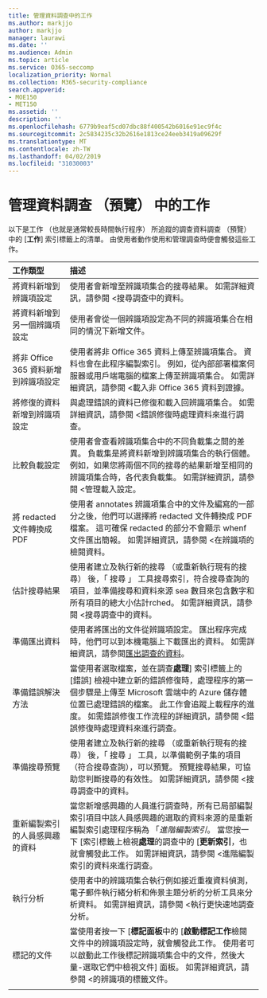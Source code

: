 ```yaml
---
title: 管理資料調查中的工作
ms.author: markjjo
author: markjjo
manager: laurawi
ms.date: ''
ms.audience: Admin
ms.topic: article
ms.service: O365-seccomp
localization_priority: Normal
ms.collection: M365-security-compliance
search.appverid:
- MOE150
- MET150
ms.assetid: ''
description: ''
ms.openlocfilehash: 6779b9eaf5cd07dbc88f400542b6016e91ec9f4c
ms.sourcegitcommit: 2c5834235c32b2616e1813ce24eeb3419a09629f
ms.translationtype: MT
ms.contentlocale: zh-TW
ms.lasthandoff: 04/02/2019
ms.locfileid: "31030003"
---
```

# <a name="manage-jobs-in-data-investigations-preview"></a>管理資料調查 （預覽） 中的工作

以下是工作 （也就是通常較長時間執行程序） 所追蹤的調查資料調查 （預覽） 中的 [**工作**] 索引標籤上的清單。 由使用者動作使用和管理調查時便會觸發這些工作。

| 工作類型            | 描述     |
| :----------------- | :----------     |
|將資料新增到辨識項設定 | 使用者會新增至辨識項集合的搜尋結果。  如需詳細資訊，請參閱 <<c0>搜尋調查中的資料。 |
|將資料新增到另一個辨識項設定 | 使用者會從一個辨識項設定為不同的辨識項集合在相同的情況下新增文件。|
|將非 Office 365 資料新增到辨識項設定 | 使用者將非 Office 365 資料上傳至辨識項集合。 資料也會在此程序編製索引。 例如，從內部部署檔案伺服器或用戶端電腦的檔案上傳至辨識項集合。 如需詳細資訊，請參閱 <<c0>載入非 Office 365 資料到證據。| 
|將修復的資料新增到辨識項設定 | 與處理錯誤的資料已修復和載入回辨識項集合。 如需詳細資訊，請參閱 <<c0>錯誤修復時處理資料來進行調查。 | 
|比較負載設定 | 使用者會查看辨識項集合中的不同負載集之間的差異。 負載集是將資料新增到辨識項集合的執行個體。 例如，如果您將兩個不同的搜尋的結果新增至相同的辨識項集合時，各代表負載集。 如需詳細資訊，請參閱 <<c0>管理載入設定。 |
|將 redacted 文件轉換成 PDF|使用者 annotates 辨識項集合中的文件及編寫的一部分之後，他們可以選擇將 redacted 文件轉換成 PDF 檔案。 這可確保 redacted 的部分不會顯示 whenf 文件匯出簡報。 如需詳細資訊，請參閱 <<c0>在辨識項的檢閱資料。 |
|估計搜尋結果 | 使用者建立及執行新的搜尋 （或重新執行現有的搜尋） 後，「 搜尋 」 工具搜尋索引，符合搜尋查詢的項目，並準備搜尋和資料來源 sea 數目來包含數字和所有項目的總大小估計rched。  如需詳細資訊，請參閱 <<c0>搜尋調查中的資料。 | 
|準備匯出資料 | 使用者將匯出的文件從辨識項設定。 匯出程序完成時，他們可以到本機電腦上下載匯出的資料。 如需詳細資訊，請參閱[匯出調查的資料](export-data.md)。 | 
|準備錯誤解決方法 |當使用者選取檔案，並在調查**處理**] 索引標籤上的 [錯誤] 檢視中建立新的錯誤修復時，處理程序的第一個步驟是上傳至 Microsoft 雲端中的 Azure 儲存體位置已處理錯誤的檔案。 此工作會追蹤上載程序的進度。 如需錯誤修復工作流程的詳細資訊，請參閱 <<c0>錯誤修復時處理資料來進行調查。| 
|準備搜尋預覽 | 使用者建立及執行新的搜尋 （或重新執行現有的搜尋） 後，「 搜尋 」 工具，以準備範例子集的項目 （符合搜尋查詢），可以預覽。 預覽搜尋結果，可協助您判斷搜尋的有效性。  如需詳細資訊，請參閱 <<c0>搜尋調查中的資料。 | 
|重新編製索引的人員感興趣的資料 | 當您新增感興趣的人員進行調查時，所有已局部編製索引項目中該人員感興趣的選取的資料來源的是重新編製索引處理程序稱為 「*進階編製索引*。 當您按一下 [索引標籤上檢視**處理**的調查中的 [**更新索引**，也就會觸發此工作。 如需詳細資訊，請參閱 <<c0>進階編製索引的資料來進行調查。
|執行分析 | 使用者中的辨識項集合執行例如接近重複資料偵測，電子郵件執行緒分析和佈景主題分析的分析工具來分析資料。 如需詳細資訊，請參閱 <<c0>執行更快速地調查分析。 | 
|標記的文件 | 當使用者按一下 [**標記面板**中的 [**啟動標記工作**檢閱文件中的辨識項設定時，就會觸發此工作。 使用者可以啟動此工作後標記辨識項集合中的文件，然後大量-選取它們中檢視文件] 面板。 如需詳細資訊，請參閱 <<c0>的辨識項的標籤文件。 | 
|||
